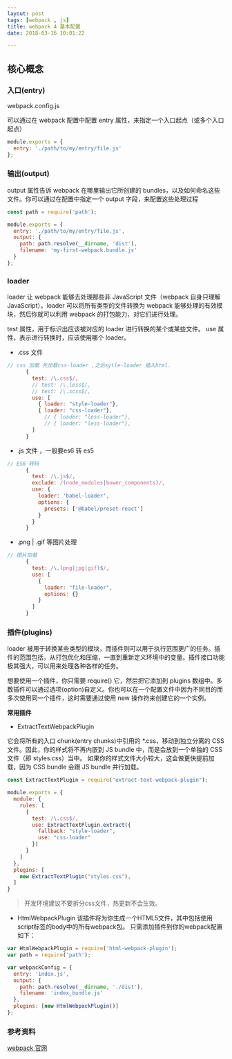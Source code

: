 ```yaml
---
layout: post
tags: [webpack , js]
title: webpack 4 基本配置
date: 2018-03-16 10:01:22

---
```


## 核心概念
### 入口(entry)

webpack.config.js

可以通过在 webpack 配置中配置 entry 属性，来指定一个入口起点（或多个入口起点）
```javascript
module.exports = {
  entry: './path/to/my/entry/file.js'
};
```

### 输出(output)

output 属性告诉 webpack 在哪里输出它所创建的 bundles，以及如何命名这些文件。你可以通过在配置中指定一个 output 字段，来配置这些处理过程

```javascript
const path = require('path');

module.exports = {
  entry: './path/to/my/entry/file.js',
  output: {
    path: path.resolve(__dirname, 'dist'),
    filename: 'my-first-webpack.bundle.js'
  }
};
```

### loader
loader 让 webpack 能够去处理那些非 JavaScript 文件（webpack 自身只理解 JavaScript）。loader 可以将所有类型的文件转换为 webpack 能够处理的有效模块，然后你就可以利用 webpack 的打包能力，对它们进行处理。

test 属性，用于标识出应该被对应的 loader 进行转换的某个或某些文件。
use 属性，表示进行转换时，应该使用哪个 loader。
- .css 文件

```javascript
// css 加载 先加载css-loader ,之后sytle-loader 插入html.
      {
        test: /\.css$/,
		// test: /\.less$/,
		// test: /\.scss$/,
        use: [
          { loader: "style-loader"},
          { loader: "css-loader"},
			// { loader: "less-loader"},
			// { loader: "less-loader"},
        ]
      }
```

* .js 文件 ，一般要es6 转 es5

```javascript
// ES6 转码
      {
        test: /\.js$/,
        exclude: /(node_modules|bower_components)/,
        use: {
          loader: 'babel-loader',
          options: {
            presets: ['@babel/preset-react']
          }
        }
      }
```

* .png | .gif 等图片处理

```javascript
// 图片加载
      {
        test: /\.(png|jpg|gif)$/,
        use: [
          {
            loader: "file-loader",
            options: {}
          }
        ]
      }
```


### 插件(plugins)

loader 被用于转换某些类型的模块，而插件则可以用于执行范围更广的任务。插件的范围包括，从打包优化和压缩，一直到重新定义环境中的变量。插件接口功能极其强大，可以用来处理各种各样的任务。

想要使用一个插件，你只需要 require() 它，然后把它添加到 plugins 数组中。多数插件可以通过选项(option)自定义。你也可以在一个配置文件中因为不同目的而多次使用同一个插件，这时需要通过使用 new 操作符来创建它的一个实例。

**常用插件**
* ExtractTextWebpackPlugin

它会将所有的入口 chunk(entry chunks)中引用的 *.css，移动到独立分离的 CSS 文件。因此，你的样式将不再内嵌到 JS bundle 中，而是会放到一个单独的 CSS 文件（即 styles.css）当中。 如果你的样式文件大小较大，这会做更快提前加载，因为 CSS bundle 会跟 JS bundle 并行加载。

```javascript
const ExtractTextPlugin = require("extract-text-webpack-plugin");

module.exports = {
  module: {
    rules: [
      {
        test: /\.css$/,
        use: ExtractTextPlugin.extract({
          fallback: "style-loader",
          use: "css-loader"
        })
      }
    ]
  },
  plugins: [
    new ExtractTextPlugin("styles.css"),
  ]
}
```
> 开发环境建议不要拆分css文件，热更新不会生效。

* HtmlWebpackPlugin
该插件将为你生成一个HTML5文件，其中包括使用script标签的body中的所有webpack包。 只需添加插件到你的webpack配置如下：

```javascript
var HtmlWebpackPlugin = require('html-webpack-plugin');
var path = require('path');

var webpackConfig = {
  entry: 'index.js',
  output: {
    path: path.resolve(__dirname, './dist'),
    filename: 'index_bundle.js'
  },
  plugins: [new HtmlWebpackPlugin()]
};
```




### 参考资料

[webpack 官网](https://doc.webpack-china.org/concepts/)

